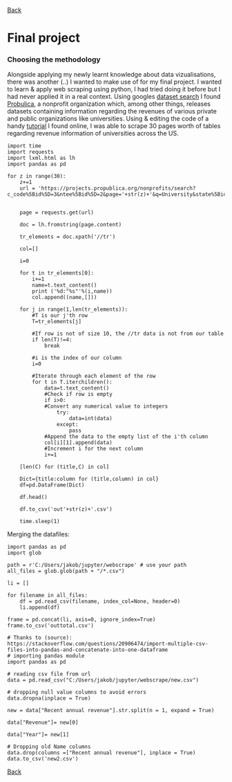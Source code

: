 [Back](https://portfolio.jakobs.dev)
# Final project
### Choosing the methodology
Alongside applying my newly learnt knowledge about data vizualisations, there was another (..) I wanted to make use of for my final project. I wanted to learn & apply web scraping using python, I had tried doing it before but I had never applied it in a real context. Using googles [dataset search](https://toolbox.google.com/datasetsearch) I found [Probulica](https://www.propublica.org/), a nonprofit organization which, among other things, releases datasets containing information regarding the revenues of various private and public organizations like universities. Using & editing the code of a handy [tutorial](https://towardsdatascience.com/web-scraping-html-tables-with-python-c9baba21059) I found online, I was able to scrape 30 pages worth of tables regarding revenue information of universities across the US. 

```
import time
import requests
import lxml.html as lh
import pandas as pd

for z in range(30):
    z+=1
    url = 'https://projects.propublica.org/nonprofits/search?c_code%5Bid%5D=3&ntee%5Bid%5D=2&page='+str(z)+'&q=University&state%5Bid%5D='


    page = requests.get(url)

    doc = lh.fromstring(page.content)

    tr_elements = doc.xpath('//tr')

    col=[]
    
    i=0

    for t in tr_elements[0]:
        i+=1
        name=t.text_content()
        print ('%d:"%s"'%(i,name))
        col.append((name,[]))

    for j in range(1,len(tr_elements)):
        #T is our j'th row
        T=tr_elements[j]

        #If row is not of size 10, the //tr data is not from our table 
        if len(T)!=4:
            break

        #i is the index of our column
        i=0

        #Iterate through each element of the row
        for t in T.iterchildren():
            data=t.text_content() 
            #Check if row is empty
            if i>0:
            #Convert any numerical value to integers
                try:
                    data=int(data)
                except:
                    pass
            #Append the data to the empty list of the i'th column
            col[i][1].append(data)
            #Increment i for the next column
            i+=1

    [len(C) for (title,C) in col]

    Dict={title:column for (title,column) in col}
    df=pd.DataFrame(Dict)

    df.head()

    df.to_csv('out'+str(z)+'.csv')
    
    time.sleep(1)

```

Merging the datafiles:
```
import pandas as pd
import glob

path = r'C:/Users/jakob/jupyter/webscrape' # use your path
all_files = glob.glob(path + "/*.csv")

li = []

for filename in all_files:
    df = pd.read_csv(filename, index_col=None, header=0)
    li.append(df)

frame = pd.concat(li, axis=0, ignore_index=True)
frame.to_csv('outtotal.csv')
```

```
# Thanks to (source): https://stackoverflow.com/questions/20906474/import-multiple-csv-files-into-pandas-and-concatenate-into-one-dataframe
# importing pandas module  
import pandas as pd 
   
# reading csv file from url  
data = pd.read_csv("C:/Users/jakob/jupyter/webscrape/new.csv") 
  
# dropping null value columns to avoid errors 
data.dropna(inplace = True) 
  
new = data["Recent annual revenue"].str.split(n = 1, expand = True) 
  
data["Revenue"]= new[0] 
  
data["Year"]= new[1] 
  
# Dropping old Name columns 
data.drop(columns =["Recent annual revenue"], inplace = True)
data.to_csv('new2.csv')
```

[Back](https://portfolio.jakobs.dev)
